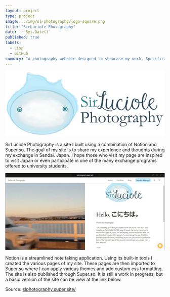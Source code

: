 ```yaml
---
layout: project
type: project
image: ../img/sl-photography/logo-square.png
title: "SirLuciole Photography"
date: `r Sys.Date()`
published: true
labels:
  - Lisp
  - GitHub
summary: "A photography website designed to showcase my work. Specifically focused on my work in Japan."
---
```


<img class="img-fluid" src="../img/sl-photography/logo-Horizontal1.jpg">

SirLuciole Photography is a site I built using a combination of Notion and Super.so. The goal of my site is to share my experience and thoughts during my exchange in Sendai. Japan. I hope those who visit my page are inspired to visit Japan or even participate in one of the many exchange programs offered to university students.<br>

<img style="max-width: 100%;" src="../img/sl-photography/site-home.png">

Notion is a streamlined note taking application. Using its built-in tools I created the various pages of my site. These pages are then imported to Super.so where I can apply various themes and add custom css formatting. The site is also published through Super.so. It is still a work in progress, but a basic version of the site can be view at the link below.

Source: <a href="https://slphotography.super.site/">slphotography.super.site/</a>
